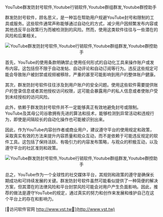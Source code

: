 YouTube群发防封号软件,Youtube行销软件,Youtube群组群发,Youtube群控助手

群发防封号软件，顾名思义，是一种旨在帮助用户规避YouTube封号和限制的工具或服务。这些软件通常声称能够通过自动化的方式，减少用户因频繁发布内容或其他违反平台政策行为而被检测到的风险。然而，使用这类软件往往与一些潜在的风险和后果相关。

 <center><img src="https://vst.tw/MP4/tuiguang/png/4.png" alt="YouTube群发防封号软件,Youtube行销软件,Youtube群组群发,Youtube群控助手"></center>

首先，YouTube的使用条款明确禁止使用任何形式的自动化工具来操作账户或发布内容。这包括但不限于自动发帖、自动评论和自动订阅等行为。违反这些规定可能会导致账户被封禁或视频被移除，严重的甚至可能影响到用户的整体账户健康。

其次，群发防封号软件往往涉及到用户账户的安全问题。使用这些软件需要提供账户的登录信息或者其他授权访问权限，这可能会暴露用户的私人信息或者使账户受到未经授权的访问风险。

此外，依赖于群发防封号软件并不一定能够真正有效地避免封号或限制。YouTube及其母公司谷歌拥有先进的算法和技术，能够检测到异常活动和违规行为，即使是间隔较长的自动化操作也可能被识别出来。

因此，作为YouTube内容创作者或商业用户，建议遵守平台的使用规定和政策，采取真实有效的方法来提升内容质量和观众互动，而不是依赖于可能违反规定的软件工具。这包括了保持活跃、有吸引力的内容发布策略，与观众的积极互动，以及遵守平台的社区准则和政策。

 <center><img src="https://vst.tw/MP4/tuiguang/png/4.png" alt="YouTube群发防封号软件,Youtube行销软件,Youtube群组群发,Youtube群控助手"></center>

总之，YouTube作为一个全球性的社交媒体平台，其规则和政策的遵守是确保长期成功和可持续发展的关键。群发防封号软件虽然可能看似提供了一种简便的解决方案，但其潜在的法律风险和平台封禁风险可能会对用户产生负面影响。因此，推荐的做法是遵守YouTube的规定，通过真实的努力和创作来发展和维护自己在这个平台上的存在和影响力。


[👻访问软件官网 http://www.vst.tw👻](http://www.vst.tw)
